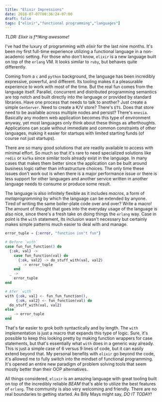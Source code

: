 ```yaml
---
title: "Elixir Impressions"
date: 2018-07-07T00:36:24-07:00
draft: false
tags: ["elixir","functional programming","languages"]
---
```

_TLDR: Elixir is f*!#ing awesome!_

I've had the luxury of programming with _elixir_ for the last nine months.
It's been my first full-time experience utilizing a functional language in a non-academic setting.
For those who don't know, `elixir` is a new language built on top of the `erlang` VM.
It looks similar to `ruby`, but behaves quite differently.

Coming from a `c` and `python` background, the language has been incredibly expressive, powerful, and different.
Its tooling makes it a pleasurable experience to work with most of the time.
But the real fun comes from the language itself.
Parallel, concurrent and distributed programming semantics are top notch and built directly into the language or provided by standard libraries.
Have one process that needs to talk to another? Just create a simple `GenServer`.
Need to create a K/V store? There's `ETS`.
Does that store need to be available across multiple nodes and persist? There's `mnesia`.
Basically any modern web application becomes this type of environment anyway, yet most languages only think about these things as afterthoughts.
Applications can scale without immediate and common constraints of other languages, making it easier for startups with limited starting funds (of course not just startups).

There are so many good solutions that are readily available to access with minimal effort.
So much so that it's rare to need specialized solutions like `redis` or `kafka` since similar tools already exist in the language.
In many cases that makes them better since the application can be built around business logic rather than infrastructure choices.
The only time these issues don't work out is when there is a major performance issue or there is less support for other languages and another service written in another language needs to consume or produce some result.

The language is also infinitely flexible as it includes _macros_, a form of _metaprogramming_ by which the language can be extended by anyone.
Tired of writing the same boiler-plate code over and over? Write a macro!
The amount of thought that goes into the everyday usage of the language is also nice, since there's a fresh take on doing things the `erlang` way.
Case in point is the `with` statement, its inclusion wasn't necessary but certainly makes simple patterns much easier to deal with and manage.

```elixir
error_tuple = {:error, "function isn't fun"}

# Before `with`
case fun_fun_function() do
  {:ok, val} ->
    case fun_function(val) do
      {:ok, val2} -> do_stuff_with(val, val2)
      _ -> error_tuple
    end
  _ ->
    error_tuple
end

# Afer `with`
with {:ok, val} <- fun_fun_function(),
     {:ok, val2} <- fun_function(val) do
  do_stuff_with(val, val2)
else
  _ -> error_tuple
end
```

That's far easier to grok both syntactically and by length.
The `with` implementation is just a macro that expands this type of logic.
Sure, it's possible to keep this looking pretty by making function wrappers for case statements, but that's essentially what `with` does in a generic way already.
This is just a simple case of 6 versus 9 lines of code, but it can easily extend beyond that.
My personal benefits with `elixir` go beyond the code, it's allowed me to fully switch into the mindset of functional programming.
It's opened an entire new paradigm of problem solving tools that seem mostly better than their OOP alternatives.

All things considered, `elixir` is an amazing language with great tooling built on top of the incredibly reliable _BEAM_ that's able to utilize the best features of `erlang`.
The community is also very welcoming and friendly.
There are no real boundaries to getting started.
As Billy Mays might say, _DO IT TODAY!_

